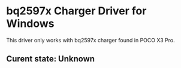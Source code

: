 # bq2597x Charger Driver for Windows
This driver only works with bq2597x charger found in POCO X3 Pro.

## Curent state: Unknown
